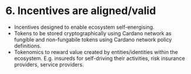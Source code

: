 # 6. Incentives are aligned/valid

* Incentives designed to enable ecosystem self-energising.
* Tokens to be stored cryptographically using Cardano network as fungible and non-fungabile tokens using Cardano network policy definitions.
* Tokenomics to reward value created by entities/identities within the ecosystem.  E.g. insureds for self-driving their activities, risk insurance providers, service providers.
